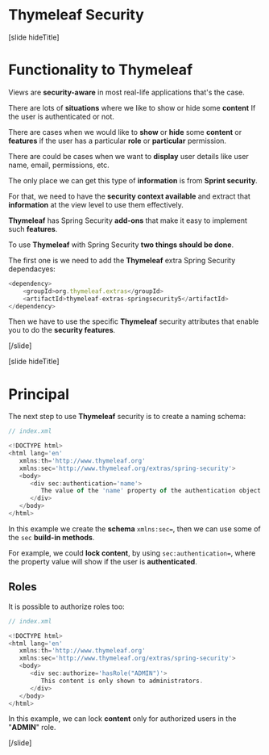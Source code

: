 # Thymeleaf Security

[slide hideTitle]
# Functionality to Thymeleaf

Views are **security-aware** in most real-life applications that's the case.

There are lots of **situations** where we like to show or hide some **content** If the user is authenticated or not.

There are cases when we would like to **show** or **hide** some **content** or **features** if the user has a particular **role** or **particular** permission.

There are could be cases when we want to **display** user details like user name, email, permissions, etc. 

The only place we can get this type of **information** is from **Sprint security**.

For that, we need to have the **security context available** and extract that **information** at the view level to use them effectively.

**Thymeleaf** has Spring Security **add-ons** that make it easy to implement such **features**.

To use **Thymeleaf** with Spring Security **two things should be done**.

The first one is we need to add the **Thymeleaf** extra Spring Security dependacyes:


```js
<dependency>
    <groupId>org.thymeleaf.extras</groupId>
    <artifactId>thymeleaf-extras-springsecurity5</artifactId>
</dependency>

```
Then we have to use the specific **Thymeleaf** security attributes that enable you to do the **security features**.

[/slide]

[slide hideTitle]
# Principal

The next step to use **Thymeleaf** security is to create a naming schema:

```js
// index.xml

<!DOCTYPE html>
<html lang='en'
   xmlns:th='http://www.thymeleaf.org'
   xmlns:sec='http://www.thymeleaf.org/extras/spring-security'>
   <body>
      <div sec:authentication='name'>
         The value of the 'name' property of the authentication object should appear here.
      </div>
   </body>
</html>
```

In this example we create the **schema** `xmlns:sec=`, then we can use some of the `sec` **build-in methods**.

For example, we could **lock content**, by using `sec:authentication=`, where the property value will show if the user is **authenticated**.

## Roles

It is possible to authorize roles too:

```js
// index.xml

<!DOCTYPE html>
<html lang='en'
   xmlns:th='http://www.thymeleaf.org'
   xmlns:sec='http://www.thymeleaf.org/extras/spring-security'>
   <body>
      <div sec:authorize='hasRole("ADMIN")'>
         This content is only shown to administrators.
      </div>
   </body>
</html>
```
In this example, we can lock **content** only for authorized users in the "**ADMIN**" role.

[/slide]